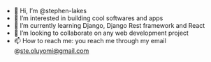 - 👋 Hi, I’m @stephen-lakes
- 👀 I’m interested in building cool softwares and apps
- 🌱 I’m currently learning Django, Django Rest framework and React
- 💞️ I’m looking to collaborate on any web development project
- 📫 How to reach me: you reach me through my email @ste.oluyomi@gmail.com

<!---
stephen-lakes/stephen-lakes is a ✨ special ✨ repository because its `README.md` (this file) appears on your GitHub profile.
You can click the Preview link to take a look at your changes.
--->
